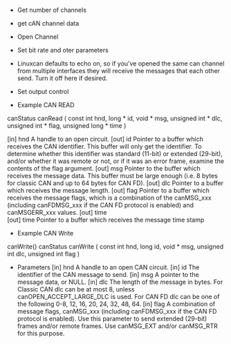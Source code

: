 
* Get number of channels

* get cAN channel data 

* Open Channel

* Set bit rate and oter parameters

*  Linuxcan defaults to echo on, so if you've opened the same can channel
 from multiple interfaces they will receive the messages that each other  send.  Turn it off here if desired.

* Set output control


* Example CAN READ 


canStatus canRead	(	const int 	hnd,
long * 	id,
void * 	msg,
unsigned int * 	dlc,
unsigned int * 	flag,
unsigned long * 	time 
)	



[in]	hnd	A handle to an open circuit.
[out]	id	Pointer to a buffer which receives the CAN identifier. This buffer will only get the identifier. To determine whether this identifier was standard (11-bit) or extended (29-bit), and/or whether it was remote or not, or if it was an error frame, examine the contents of the flag argument.
[out]	msg	Pointer to the buffer which receives the message data. This buffer must be large enough (i.e. 8 bytes for classic CAN and up to 64 bytes for CAN FD).
[out]	dlc	Pointer to a buffer which receives the message length.
[out]	flag	Pointer to a buffer which receives the message flags, which is a combination of the canMSG_xxx (including canFDMSG_xxx if the CAN FD protocol is enabled) and canMSGERR_xxx values.
[out]	time	
[out]	time	Pointer to a buffer which receives the message time stamp


* Example CAN Write

 canWrite()
canStatus canWrite	(	const int 	hnd,
long 	id,
void * 	msg,
unsigned int 	dlc,
unsigned int 	flag 
)	


* Parameters
[in]	hnd	A handle to an open CAN circuit.
[in]	id	The identifier of the CAN message to send.
[in]	msg	A pointer to the message data, or NULL.
[in]	dlc	The length of the message in bytes.
For Classic CAN dlc can be at most 8, unless canOPEN_ACCEPT_LARGE_DLC is used.
For CAN FD dlc can be one of the following 0-8, 12, 16, 20, 24, 32, 48, 64.
[in]	flag	A combination of message flags, canMSG_xxx (including canFDMSG_xxx if the CAN FD protocol is enabled). Use this parameter to send extended (29-bit) frames and/or remote frames. Use canMSG_EXT and/or canMSG_RTR for this purpose.
